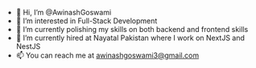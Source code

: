 - 👋 Hi, I’m @AwinashGoswami
- 👀 I’m interested in Full-Stack Development
- 🌱 I’m currently polishing my skills on both backend and frontend skills   
- 💞️ I’m currently hired at Nayatal Pakistan where I work on NextJS and NestJS 
- 📫 You can reach me at awinashgoswami3@gmail.com

<!---
AwinashGoswami/AwinashGoswami is a ✨ special ✨ repository because its `README.md` (this file) appears on your GitHub profile.
You can click the Preview link to take a look at your changes.
--->
